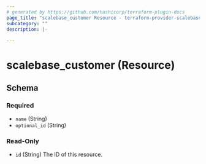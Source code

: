 ```yaml
---
# generated by https://github.com/hashicorp/terraform-plugin-docs
page_title: "scalebase_customer Resource - terraform-provider-scalebase"
subcategory: ""
description: |-
  
---
```


# scalebase_customer (Resource)





<!-- schema generated by tfplugindocs -->
## Schema

### Required

- `name` (String)
- `optional_id` (String)

### Read-Only

- `id` (String) The ID of this resource.
